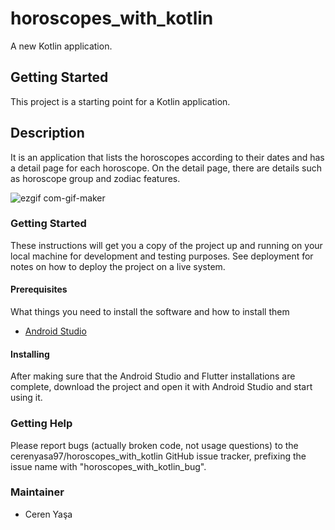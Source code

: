 # horoscopes_with_kotlin

A new Kotlin application.

## Getting Started

This project is a starting point for a Kotlin application.

## Description
It is an application that lists the horoscopes according to their dates and has a detail page for each horoscope. On the detail page, there are details such as horoscope group and zodiac features.

![ezgif com-gif-maker](https://user-images.githubusercontent.com/59059790/120940845-ee43ba00-c727-11eb-8561-2e85fc60caea.gif)

### Getting Started
These instructions will get you a copy of the project up and running on your local machine for development and testing purposes. See deployment for notes on how to deploy the project on a live system.

#### Prerequisites
What things you need to install the software and how to install them
* [Android Studio](https://developer.android.com/studio/install)

#### Installing
After making sure that the Android Studio and Flutter installations are complete, download the project and open it with Android Studio and start using it.

### Getting Help
Please report bugs (actually broken code, not usage questions) to the cerenyasa97/horoscopes_with_kotlin GitHub issue tracker, prefixing the issue name with "horoscopes_with_kotlin_bug".

### Maintainer
* Ceren Yaşa 
